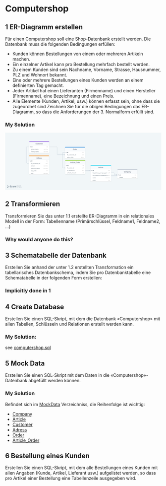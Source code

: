 # Computershop
## 1 ER-Diagramm erstellen
Für einen Computershop soll eine Shop-Datenbank erstellt werden. Die Datenbank muss die folgenden Bedingungen erfüllen:
- Kunden können Bestellungen von einem oder mehreren Artikeln machen.
- Ein einzelner Artikel kann pro Bestellung mehrfach bestellt werden.
- Zu einem Kunden sind sein Nachname, Vorname, Strasse, Hausnummer, PLZ und Wohnort bekannt.
- Eine oder mehrere Bestellungen eines Kunden werden an einem definierten Tag gemacht.
- Jeder Artikel hat einen Lieferanten (Firmenname) und einen Hersteller (Firmenname), eine Bezeichnung und einen Preis.
- Alle Elemente (Kunden, Artikel, usw.) können erfasst sein, ohne dass sie zugeordnet sind
Zeichnen Sie für die obigen Bedingungen das ER-Diagramm, so dass die Anforderungen der 3. Normalform erfüllt sind.

### My Solution
![My ER Diagramm](./computershop-er-diagramm.png)

## 2 Transformieren
Transformieren Sie das unter 1.1 erstellte ER-Diagramm in ein relationales Modell in der Form:
Tabellenname (Primärschlüssel, Feldname1, Feldname2, ...)
### Why would anyone do this?

## 3 Schematabelle der Datenbank
Erstellen Sie anhand der unter 1.2 erstellten Transformation ein tabellarisches Datenbankschema, indem Sie pro Datenbanktabelle eine Schematabelle in der folgenden Form erstellen:
### Implicitly done in 1

## 4 Create Database
Erstellen Sie einen SQL-Skript, mit dem die Datenbank «Computershop» mit allen Tabellen, Schlüsseln und Relationen erstellt werden kann.

### My Solution:
see [computershop.sql](./computershop.sql)

## 5 Mock Data
Erstellen Sie einen SQL-Skript mit dem Daten in die «Computershop»-Datenbank abgefüllt werden können.

### My Solution
Befindet sich im [MockData](./MockData) Verzeichniss, die Reihenfolge ist wichtig:
- [Company](./MockData/company.sql)
- [Article](./MockData/article.sql)
- [Customer](./MockData/customer.sql)
- [Adress](./MockData/adress.sql)
- [Order](./MockData/order.sql)
- [Article_Order](./MockData/article_order.sql)

## 6 Bestellung eines Kunden
Erstellen Sie einen SQL-Skript, mit dem alle Bestellungen eines Kunden mit allen Angaben (Kunde, Artikel, Lieferant usw.) aufgelistet werden, so dass pro Artikel einer Bestellung eine Tabellenzeile ausgegeben wird.